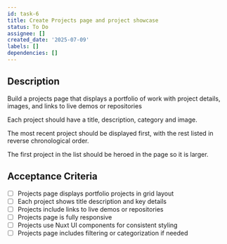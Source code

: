 ```yaml
---
id: task-6
title: Create Projects page and project showcase
status: To Do
assignee: []
created_date: '2025-07-09'
labels: []
dependencies: []
---
```


## Description

Build a projects page that displays a portfolio of work with project details, images, and links to live demos or repositories

Each project should have a title, description, category and image.

The most recent project should be displayed first, with the rest listed in reverse chronological order.

The first project in the list should be heroed in the page so it is larger.

## Acceptance Criteria

- [ ] Projects page displays portfolio projects in grid layout
- [ ] Each project shows title description and key details
- [ ] Projects include links to live demos or repositories
- [ ] Projects page is fully responsive
- [ ] Projects use Nuxt UI components for consistent styling
- [ ] Projects page includes filtering or categorization if needed

